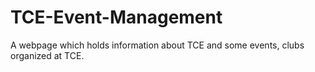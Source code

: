 # TCE-Event-Management
A webpage which holds information about TCE and some events, clubs organized at TCE.

